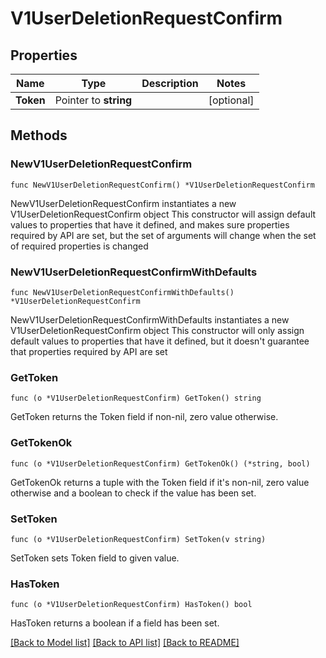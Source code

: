 # V1UserDeletionRequestConfirm

## Properties

Name | Type | Description | Notes
------------ | ------------- | ------------- | -------------
**Token** | Pointer to **string** |  | [optional] 

## Methods

### NewV1UserDeletionRequestConfirm

`func NewV1UserDeletionRequestConfirm() *V1UserDeletionRequestConfirm`

NewV1UserDeletionRequestConfirm instantiates a new V1UserDeletionRequestConfirm object
This constructor will assign default values to properties that have it defined,
and makes sure properties required by API are set, but the set of arguments
will change when the set of required properties is changed

### NewV1UserDeletionRequestConfirmWithDefaults

`func NewV1UserDeletionRequestConfirmWithDefaults() *V1UserDeletionRequestConfirm`

NewV1UserDeletionRequestConfirmWithDefaults instantiates a new V1UserDeletionRequestConfirm object
This constructor will only assign default values to properties that have it defined,
but it doesn't guarantee that properties required by API are set

### GetToken

`func (o *V1UserDeletionRequestConfirm) GetToken() string`

GetToken returns the Token field if non-nil, zero value otherwise.

### GetTokenOk

`func (o *V1UserDeletionRequestConfirm) GetTokenOk() (*string, bool)`

GetTokenOk returns a tuple with the Token field if it's non-nil, zero value otherwise
and a boolean to check if the value has been set.

### SetToken

`func (o *V1UserDeletionRequestConfirm) SetToken(v string)`

SetToken sets Token field to given value.

### HasToken

`func (o *V1UserDeletionRequestConfirm) HasToken() bool`

HasToken returns a boolean if a field has been set.


[[Back to Model list]](../README.md#documentation-for-models) [[Back to API list]](../README.md#documentation-for-api-endpoints) [[Back to README]](../README.md)


